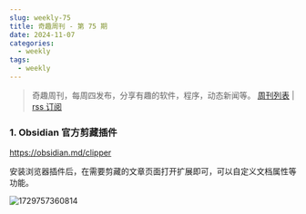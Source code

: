 ```yaml
---
slug: weekly-75
title: 奇趣周刊 - 第 75 期
date: 2024-11-07
categories:
  - weekly
tags:
  - weekly
---
```


> 奇趣周刊，每周四发布，分享有趣的软件，程序，动态新闻等。 [周刊列表](/categories/weekly/) | [rss 订阅](/categories/weekly/index.xml)


### 1. Obsidian 官方剪藏插件

https://obsidian.md/clipper

安装浏览器插件后，在需要剪藏的文章页面打开扩展即可，可以自定义文档属性等功能。

![1729757360814](https://imgurl.zishu.me/2024/10/1729757360814.webp)
